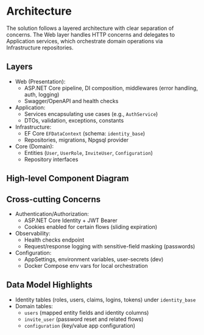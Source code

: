 # Architecture

The solution follows a layered architecture with clear separation of concerns. The Web layer handles HTTP concerns and delegates to Application services, which orchestrate domain operations via Infrastructure repositories.

## Layers
- Web (Presentation):
  - ASP.NET Core pipeline, DI composition, middlewares (error handling, auth, logging)
  - Swagger/OpenAPI and health checks
- Application:
  - Services encapsulating use cases (e.g., `AuthService`)
  - DTOs, validation, exceptions, constants
- Infrastructure:
  - EF Core `EFDataContext` (schema: `identity_base`)
  - Repositories, migrations, Npgsql provider
- Core (Domain):
  - Entities (`User`, `UserRole`, `InviteUser`, `Configuration`)
  - Repository interfaces

## High-level Component Diagram

## Cross-cutting Concerns
- Authentication/Authorization:
  - ASP.NET Core Identity + JWT Bearer
  - Cookies enabled for certain flows (sliding expiration)
- Observability:
  - Health checks endpoint
  - Request/response logging with sensitive-field masking (passwords)
- Configuration:
  - AppSettings, environment variables, user-secrets (dev)
  - Docker Compose env vars for local orchestration

## Data Model Highlights
- Identity tables (roles, users, claims, logins, tokens) under `identity_base`
- Domain tables:
  - `users` (mapped entity fields and identity columns)
  - `invite_user` (password reset and related flows)
  - `configuration` (key/value app configuration)
